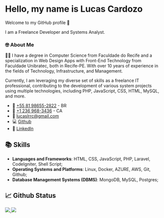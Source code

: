 # Hello, my name is Lucas Cardozo
Welcome to my GitHub profile 👋

I am a Freelance Developer and Systems Analyst.

### 🤓 About Me

👋🏻 I have a degree in Computer Science from Faculdade do Recife and a specialization in Web Design Apps with Front-End Technology from Faculdade Unibratec, both in Recife-PE. With over 10 years of experience in the fields of Technology, Infrastructure, and Management.

Currently, I am leveraging my diverse set of skills as a freelance IT professional, contributing to the development of various system projects using multiple technologies, including PHP, JavaScript, CSS, HTML, MySQL, and more.

- 📱  [+55 81 98655-2822](tel:+5581986552822) - BR
- 📱  [+1 236 968-3436](tel:+12369683436) - CA
- 📧 [lucaslrrc@gmail.com](mailto:lucaslrrc@gmail.com)
- 💻 [Github](https://github.com/lucascardozo)
- 📄 [LinkedIn](https://www.linkedin.com/in/lucas-cardozo-b2494033/)


 ## 📚 Skills
 

- **Languages and Frameworks**: HTML, CSS, JavaScript, PHP, Laravel, CodeIgniter, Shell Script;
- **Operating Systems and Platforms**: Linux, Docker, AZURE, AWS, Git, Github;
- **Database Management Systems (DBMS)**: MongoDB, MySQL, Postgres;



## 📈 Github Status

<div>
  <a href="https://github.com/lucascardozo">
    <img src = "https://github-readme-stats.vercel.app/api?username=lucascardozo&theme=dark">
    <img src = "https://github-readme-stats.vercel.app/api/top-langs/?username=lucascardozo&theme=dark">
<div>
